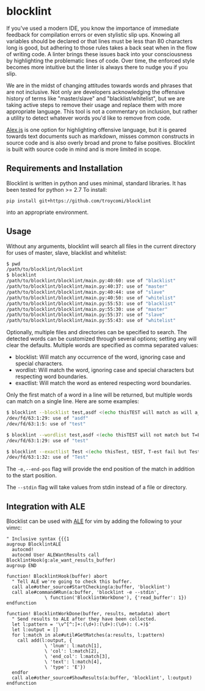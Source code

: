 # blocklint

If you've used a modern IDE, you know the importance of immediate feedback
for compilation errors or even stylistic slip ups.  Knowing all variables
should be declared or that lines must be less than 80 characters long is good,
but adhering to those rules takes a back seat when in the flow of writing
code.  A linter brings these issues back into your consciousness by
highlighting the problematic lines of code.  Over time, the enforced style
becomes more intuitive but the linter is always there to nudge you if you slip.

We are in the midst of changing attitudes towards words and phrases that are
not inclusive. Not only are developers acknowledging the offensive history of
terms like "master/slave" and "blacklist/whitelist", but we are taking active
steps to remove their usage and replace them with more appropriate language. 
This tool is not a commentary on inclusion, but rather a utility to detect
whatever words you'd like to remove from code.

[Alex.js](alexjs.com) is one option for highlighting offensive language,
but it is geared towards text documents such as markdown, misses common
constructs in source code and is also overly broad and prone to false
positives.  Blocklint is built with source code in mind and is more limited
in scope.

## Requirements and Installation
Blocklint is written in python and uses minimal, standard libraries.  It has
been tested for python >= 2.7  To install:

```
pip install git+https://github.com/troycomi/blocklint
```
into an appropriate environment.

## Usage
Without any arguments, blocklint will search all files in the current directory
for uses of master, slave, blacklist and whitelist:
```bash
$ pwd
/path/to/blocklint/blocklint
$ blocklint
/path/to/blocklint/blocklint/main.py:40:60: use of "blacklist"
/path/to/blocklint/blocklint/main.py:40:37: use of "master"
/path/to/blocklint/blocklint/main.py:40:44: use of "slave"
/path/to/blocklint/blocklint/main.py:40:50: use of "whitelist"
/path/to/blocklint/blocklint/main.py:55:53: use of "blacklist"
/path/to/blocklint/blocklint/main.py:55:30: use of "master"
/path/to/blocklint/blocklint/main.py:55:37: use of "slave"
/path/to/blocklint/blocklint/main.py:55:43: use of "whitelist"
```

Optionally, multiple files and directories can be specified to search.  The
detected words can be customized through several options; setting any will
clear the defaults.  Multiple words are specified as comma separated values:
 - blocklist: Will match any occurrence of the word, ignoring case and special
   characters.
 - wordlist: Will match the word, ignoring case and special characters but
   respecting word boundaries.
 - exactlist: Will match the word as entered respecting word boundaries.

Only the first match of a word in a line will be returned, but multiple words
can match on a single line.  Here are some examples:
```bash
$ blocklint --blocklist test,asdf <(echo thisTEST will match as will a_S-d:F)
/dev/fd/63:1:29: use of "asdf"
/dev/fd/63:1:5: use of "test"

$ blocklint --wordlist test,asdf <(echo thisTEST will not match but T=E-ST, will)
/dev/fd/63:1:29: use of "test"

$ blocklint --exactlist Test <(echo thisTest, tEST, T-est fail but Test! matches)
/dev/fd/63:1:32: use of "Test"
```
The `-e,--end-pos` flag will provide the end position of the match in addition
to the start position.

The `--stdin` flag will take values from stdin instead of a file or directory.

## Integration with ALE
Blocklist can be used with [ALE](https://github.com/dense-analysis/ale) for
vim by adding the following to your vimrc:
```vim
" Inclusive syntax {{{1
augroup BlocklintALE
  autocmd!
  autocmd User ALEWantResults call BlocklintHook(g:ale_want_results_buffer)
augroup END

function! BlocklintHook(buffer) abort
  " Tell ALE we're going to check this buffer.
  call ale#other_source#StartChecking(a:buffer, 'blocklint')
  call ale#command#Run(a:buffer, 'blocklint -e --stdin',
              \ function('BlocklintWorkDone'), {'read_buffer': 1})
endfunction

function! BlocklintWorkDone(buffer, results, metadata) abort
  " Send results to ALE after they have been collected.
  let l:pattern = '\v^[^:]+:(\d+):(\d+):(\d+): (.+)$'
  let l:output = []
  for l:match in ale#util#GetMatches(a:results, l:pattern)
    call add(l:output, {
              \ 'lnum': l:match[1],
              \ 'col': l:match[2],
              \ 'end_col': l:match[3],
              \ 'text': l:match[4],
              \ 'type': 'E'})
  endfor
  call ale#other_source#ShowResults(a:buffer, 'blocklint', l:output)
endfunction
```
